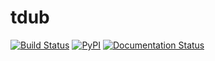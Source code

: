 # tdub

[![Build Status](https://dev.azure.com/ddavis0485/tdub/_apis/build/status/douglasdavis.tdub?branchName=master)](https://dev.azure.com/ddavis0485/tdub/_build/latest?definitionId=3&branchName=master)
[![PyPI](https://img.shields.io/pypi/v/tdub)](https://pypi.org/project/tdub/)
[![Documentation Status](https://readthedocs.org/projects/tdub/badge/?version=latest)](https://tdub.readthedocs.io/)
